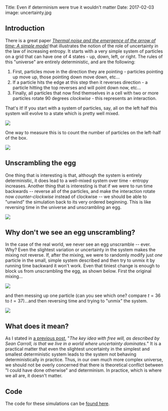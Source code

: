 Title: Even if determinism were true it wouldn't matter
Date: 2017-02-03
image: uncertainty.jpg

## Introduction

There is a great paper *[Thermal noise and the emergence of the arrow of time: A simple model]* that illustrates the notion of the role of uncertainty in the law of increasing entropy.  It starts with a very simple system of particles on a grid that can have one of 4 states - up, down, left, or right.  The rules of this "universe" are entirely deterministic, and are the following:

1. First, particles move in the direction they are pointing - particles pointing up move up, those pointing down move down, etc...
2. If a particle hits the edge at this step then it reverses direction - a particle hitting the top reverses and will point down now, etc...
3. Finally, all particles that now find themselves in a cell with two or more particles rotate 90 degrees *clockwise* - this represents an interaction. 

That's it!  If you start with a system of particles, say, all on the left half this system will evolve to a state which is pretty well mixed.  

<img src="images/entropy/1a.png" align=center>


One way to measure this is to count the number of particles on the left-half of the box.

<img src="images/entropy/1b.png" align=center>

## Unscrambling the egg

One thing that is interesting is that, although the system is entirely deterministic, it does lead to a well-mixed system over time - entropy increases.  Another thing that is interesting is that if we were to run time backwards -- reverse all of the particles, and make the interaction rotate now *counter-clockwise* instead of clockwise -- we should be able to "unwind" the simulation back to its very ordered beginning.  This is like reversing time in the universe and unscrambling an egg. 

<img src="images/entropy/3.png" align=center>

## Why don't we see an egg unscrambling?

In the case of the real world, we never see an egg unscramble -- ever.  Why?  Even the slightest variation or uncertainty in the system makes the mixing not reverse.  If, after the mixing, we were to randomly modify just *one* particle in the small, simple system described and then try to unmix it by running time backward it won't work.  Even that tiniest change is enough to block us from unscrambling the egg, as shown below.  First the original mixing...

<img src="images/entropy/4.png" align=center>

and then messing up one particle (can you see which one? compare $t=36$ to $t=37$)...and then reversing time and trying to "unmix" the system.

<img src="images/entropy/7.png" align=center>

## What does it mean?

As I stated in <a href="free-will-on-my-mind.html">a previous post</a>, "*The key idea with free will, as described by Sean Carroll, is that we live in a world where uncertainty dominates.*"  It is a practical matter that even the slightest uncertainty in the simplest and smallest deterministic system leads to the system not behaving deterministically in practice.  Thus, in our own much more complex universe, we should not be overly concerned that there is theoretical conflict between "I could have done otherwise" and determinism.  In practice, which is where we all are, it doesn't matter.


## Code

The code for these simulations can be [found here].



[Thermal noise and the emergence of the arrow of time: A simple model]: http://aapt.scitation.org/doi/abs/10.1119/1.3095810?journalCode=ajp

[found here]: https://gist.github.com/bblais/d7d83320003de94e3c4f1de5501e8266